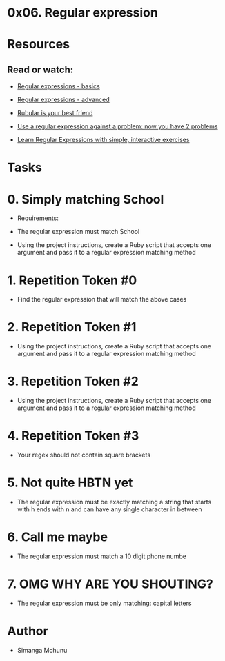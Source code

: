 # 0x06. Regular expression

# Resources

## Read or watch:

- [Regular expressions - basics](https://alx-intranet.hbtn.io/rltoken/6VeaVMaugIxcFAwA27TBdQ)

- [Regular expressions - advanced](https://alx-intranet.hbtn.io/rltoken/rntjh3-3S86zt0Qy28L10w)

- [Rubular is your best friend](https://alx-intranet.hbtn.io/rltoken/RGkVuw1lZ_hoCCbLsiOAhg)

- [Use a regular expression against a problem: now you have 2 problems](https://alx-intranet.hbtn.io/rltoken/Vwm8lpMUGa4x_FBtlyUQ8g)

- [Learn Regular Expressions with simple, interactive exercises](https://alx-intranet.hbtn.io/rltoken/XsQ6rzS1uy-E6bnswUqIKg)

# Tasks

# 0. Simply matching School
- Requirements:

- The regular expression must match School

- Using the project instructions, create a Ruby script that accepts one argument and pass it to a regular expression matching method

# 1. Repetition Token #0
- Find the regular expression that will match the above cases

# 2. Repetition Token #1
- Using the project instructions, create a Ruby script that accepts one argument and pass it to a regular expression matching method

# 3. Repetition Token #2
- Using the project instructions, create a Ruby script that accepts one argument and pass it to a regular expression matching method

# 4. Repetition Token #3
- Your regex should not contain square brackets

# 5. Not quite HBTN yet
- The regular expression must be exactly matching a string that starts with h ends with n and can have any single character in between

# 6. Call me maybe
- The regular expression must match a 10 digit phone numbe

# 7. OMG WHY ARE YOU SHOUTING?
- The regular expression must be only matching: capital letters

# Author
- Simanga Mchunu
